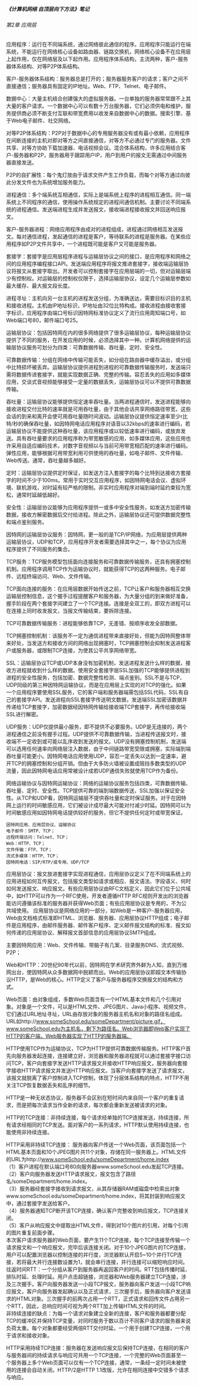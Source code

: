 ##### 《计算机网络 自顶层向下方法》笔记
###### 第2章 应用层
应用程序：运行在不同端系统，通过网络彼此通信的程序。应用程序只能运行在端系统，不能运行在网络核心设备如路由器、链路交换机，网络核心设备不在应用层上起作用，仅在网络层及以下起作用。应用程序体系结构，主流两种，客户-服务器体系结构、对等P2P体系结构。    

客户-服务器体系结构：服务器总是打开的；服务器服务客户的请求；客户之间不直接通信；服务器具有固定的IP地址。Web、FTP、Telnet、电子邮件。  

数据中心：大量主机结合创建强大的虚拟服务器。一台单独的服务器常常跟不上其大量的客户请求。一个数据中心可以有数十万台服务器，它们必须供电和维护，服务提供商必须不断支付互联和带宽费用以收发来自数据中心的数据。搜索引擎、基于Web电子邮件、社交网络。  

对等P2P体系结构：P2P对于数据中心的专用服务器没有或有最小依赖，应用程序在间断连接的主机对即对等方之间直接通信，对等方不必通过专门的服务器。文件共享、对等方协助下载加速器、电话视频会议。混合体系结构，许多应用结合客户-服务器和P2P，服务器用于跟踪用户IP，用户到用户的报文无需通过中间服务器直接发送。  

P2P的自扩展性：每个鬼灯放由于请求文件产生工作负载，而每个对等方通过向彼此分发文件也为系统增加服务能力。  

进程通信：多个端系统互相通信，实际上是端系统上程序的进程相互通信。同一端系统上不同程序的通信，使用操作系统规定的进程间通信机制。主要讨论不同端系统的进程通信。发送端进程生成并发送报文，接收端进程接收报文并回送响应报文。  

客户-服务器进程：网络应用程序由成对的进程组成，进程通过网络相互发送报文。每对通信进程，发起通信的进程是客户，等待联系的进程是服务器。在某些应用程序如P2P文件共享中，一个进程既可能是客户又可能是服务器。  

套接字：套接字是应用层程序进程与运输层协议之间的接口，是应用程序和网络之间的应用程序编程接口API。发送端应用程序将报文推进套接字，接收端运输层协议将报文从套接字取出。开发者可以控制套接字在应用层端的一切，但对运输层端少有控制权。对运输层的控制权仅限于，选择运输层协议，设定几个运输层参数如最大缓存、最大报文段长度。  

进程寻址：主机向另一台主机的进程发送分组，为准确送达，需要目标识目的主机和接收进程。主机由IP地址标识，IP地址由32位比特构成。接收进程由接收套接字标识，应用程序由端口号标识因特网标准协议定义了流行应用周知端口号，如Web端口号80，邮件端口号25。  

运输层协议：包括因特网在内的很多网络提供了很多运输层协议，每种运输层协议提供了不同的服务，在开发应用的时候，必须选择其中一种。计算机网络提供的运输层协议服务可划分为四类：可靠数据传输、吞吐量、定时、安全性。  

可靠数据传输：分组在网络中传输可能丢失，如分组在路由器中缓存溢出，或分组中比特损坏被丢弃。运输层协议提供进程到进程的可靠数据传输服务时，发送端只需将数据传进套接字，就能实现数据正确、完整的传输。容忍丢失的应用如多媒体应用，交谈式音视频能够接受一定量的数据丢失，运输层协议可以不提供可靠数据传输。  

吞吐量：运输层协议能够提供恒定速率吞吐量。当两进程通信时，发送进程能够向接收进程交付比特的速率就是可用吞吐量，由于其他会话共享网络路径带宽，这些会话的到来和离开会使可用吞吐量随时间波动。运输层协议提供恒定速率至少r比特/秒的确保吞吐量，如因特网电话应用程序对语音以32kbps的速率进行编码，若运输层协议不能提供这种吞吐量，该应用程序或以较低速率进行编码，或放弃发送。具有吞吐量要求的应用程序称为带宽敏感的应用，如多媒体应用，这些应用也许采用自适应编码技术，对数字音视频以与当前可用带宽相匹配的速率进行编码。弹性应用，能够根据可用带宽利用可供使用的吞吐量，如电子邮件、文件传输、Web传送。通常，吞吐量越多越好。  

定时：运输层协议提供定时保证，如发送方注入套接字的每个比特到达接收方套接字的时间不少于100ms。常用于实时交互应用程序，如因特网电话会议、虚拟环境、联机游戏，对时延有较严格的限制。非实时应用程序对端到端时延约束较为宽松，通常时延越低越好。  

安全性：运输层协议能够为应用程序提供一或多中安全性服务，如发送方加密传输数据，接收方解密数据后交付给进程。除此之外，运输层协议还可提供数据完整性和端点鉴别服务。  

因特网的运输层协议服务：因特网，更一般的是TCP/IP网络，为应用层提供两种运输层协议，UDP和TCP，应用程序开发者需要选择其中之一，每个协议为应用程序提供了不同服务的集合。  

TCP服务：TCP服务模型包括面向连接服务和可靠数据传输服务，还具有拥塞控制机制。应用程序调用TCP作为运输协议时，就能获得TCP的这两种服务。电子邮件、远程终端访问、Web、文件传输。  

TCP面向连接的服务：在应用层数据开始传送之前，TCP让客户和服务器相互交换运输层控制信息，这个握手过程提醒客户和服务器，为大量分组的到来做好准备，握手阶段在两个套接字间建立了一个TCP连接。连接是全双工的，即双方进程可以在连接上同时收发报文，当报文传输结束，要拆除连接。  

TCP可靠数据传输服务：进程能够依靠TCP，无差错、按顺序收发全部数据。  

TCP拥塞控制机制：该服务不一定为通信进程带来直接好处，但能为因特网整体带来好处，当发送方和接收方间的网络出现拥塞时，TCP拥塞控制会抑制发送进程客户或服务器，或限制TCP连接，为使其公平共享网络带宽。  

SSL：运输层协议TCP或UDP本身没有加密机制，发送进程发送什么样的数据，接收方进程就收到什么样的数据。使用安全套接字层SSL加强的TCP能够提供进程到进程的安全性服务，包括加密、数据完整性检测、端点鉴别。SSL不是与TCP、UDP同级的第三种因特网运输协议，而是在应用层上实现的对TCP的强化。如果一个应用程序要使用SSL服务，它的客户端和服务器端需包括SSL代码，SSL有自己的套接字API。发送进程向SSL套接字传送明文数据，发送端SSL加密该数据并传递给TCP套接字，加密数据经因特网传输给接收端TCP套接字，再传给接收端SSL进行解密。  

UDP服务：UDP仅提供最小服务，即不提供不必要服务。UDP是无连接的，两个进程通信之前没有握手过程。UDP提供不可靠数据传输，当进程传送报文时，接收端不一定收到或可能以乱序收到发送的报文。UDP没有拥塞控制机制，发送端可以选用任何速率向网络层注入数据，由于中间链路带宽受限或拥塞，实际端到端吞吐量可能更小。因特网电话应用使用UDP，容忍一定丢失以达到一定速率，避开TCP的拥塞控制和分组开销。但由于大多防火墙被设置成阻挡多数类型的UDP流量，因此因特网电话应用常被设计成若UDP通信失败就使用TCP作为备份。  

网络运输协议与因特网运输协议：网络的运输协议服务包括四类，可靠数据传输、吞吐量、定时、安全性。TCP提供可靠的端到端数据传送，SSL加强以保证安全性。从TCP和UDP看，因特网运输层不提供吞吐量和定时保证服务。对于在因特网上运行的时间敏感应用，它们被设计成尽最大可能对付减少时延。因特网可以为时间敏感应用如因特网电话提供较好的服务，但它不提供任何定时或带宽保证。  

```
因特网应用、应用层协议、运输协议  
电子邮件：SMTP、TCP；  
远程终端访问：Telnet、TCP；  
Web：HTTP、TCP；  
文件传输：FTP、TCP；  
流式多媒体：HTTP、TCP；  
因特网电话：SIP/RTP/或专用、UDP/TCP  
```

应用层协议：报文放进套接字实现进程通信，应用层协议定义了在不同端系统上的应用进程如何互传报文，包括报文类型如请求或相应、报文语法、字段语义、何时如何发送报文、响应报文。有些应用层协议由RFC文档定义，因此它们位于公共域中，如HTTP可以作为一个RFC使用，开发者遵循HTTP RFC规则开发出的浏览器能访问遵循该标准的服务器并获得Web页面；有些应用层协议是专用的，不为公共域使用。 应用层协议是网络应用的一部分，如Web是一种客户-服务器应用，Web由文档格式标准即HTML、浏览器、服务器、应用层协议HTTP组成；电子邮件是应用程序，由邮件服务器、邮件客户程序、定义邮件报文结构的标准、报文如何传递的应用层协议、解释报文首部信息的应用层协议SMTP组成。  

主要因特网应用：Web、文件传输、带脑子有几案、目录服务DNS、流式视频、P2P；  

Web和HTTP：20世纪90年代以前，因特网在学术研究界外鲜为人知，直到万维网出台，使因特网从众多数据网中脱颖而出。Web的应用层协议即超文本传输协议HTTP，是Web的核心。HTTP定义了客户与服务器程序交换报文的结构和方式。  

Web页面：由对象组成，多数Web页面含有一个HTML基本文件和几个引用对象。对象是一个文件，可以是HTML文件、JPEG图片、Java小程序、视频文件，它们通过URL地址寻址，URL由存放对象的服务器主机名和对象的路径名组成。URL如http://www.someSchool.edu/someDepartment/picture.gif，www.someSchool.edu为主机名，剩下为路径名。Web浏览器即Web客户实现了HTTP的客户端，Web服务器实现了HTTP的服务器端。  

HTTP使用TCP作为运输协议，TCP为HTTP提供可靠数据传输服务。HTTP客户首先向服务器发起连接，连接建立好，浏览器和服务器进程就可以通过套接字接口访问TCP，客户向套接字发送HTTP请求报文并接收HTTP响应报文，服务器向套接字接收HTTP请求报文并发送HTTP响应报文。当客户向套接字发送了请求报文，该报文就脱离了客户控制进入TCP控制，体现了分层体系结构的特点，HTTP不用关注TCP恢复数据丢失和乱序的细节。  

HTTP是一种无状态协议，服务器不会区别在短时间内来自同一个客户的重复请求，而是把每次请求当作全新的请求，每次都会重新发送被请求的对象。  

HTTP的TCP连接：非持续连接，每个请求经单独的TCP连接发送，持续连接，所有请求经相同的TCP发送。面对客户的一系列请求，HTTP默认使用持续连接，也能使用非持续连接。  

HTTP采用非持续TCP连接：
服务器向客户传送一个Web页面，该页面包括一个HTML基本页面和10个JPEG图片共11个对象，存储在同一服务器上。HTML文件的URL为http://www.someSchool.edu/someDepartment/home.index  
（1）客户进程在默认端口号80向服务器www.someSchool.edu发起TCP连接。  
（2）客户向服务器发送HTTP请求报文，报文包含了路径名/someDepartment/home.index。  
（3）服务器经套接字接收到请求报文，从其存储器RAM或磁盘中检索出对象www.someSchool.edu/someDepartment/home.index，将其封装到响应报文中，通过套接字发送给客户。  
（4）服务器通知TCP断开该TCP连接，确认客户完整收到响应报文，TCP连接关闭。  
（5）客户从响应报文中提取出HTML文件，得到对10个图片的引用，对每个引用的图片重复前面步骤。  
本次客户请求服务器的Web页面，要产生11个TCP连接，每个TCP连接至传输一个请求报文和一个响应报文，完毕后该连接关闭。对于10个JPEG图片的TCP连接，用户可以配置浏览器以控制连接的并行度，浏览器默认开启5~10个并行TCP连接，若将最大并行连接数设置为1，就会串行连接，并行连接可以缩短响应时间。  
往返时间RTT：一个分组从客户到服务器再返回客户的时间。RTT包括传播时延、排队时延、处理时延。用户点击超链接，浏览器和Web服务器建立TCP连接，涉及三次握手。客户向服务器发送一小段TCP报文，服务器向客户发送一小段TCP响应报文，客户向服务器发起确认以及正式请求，三次握手后，服务器向客户发送请求的HTML对象。三次握手的前两次占用一个RTT，正式请求和回传文件占用另一个RTT，因此，总响应时间可视为两个RTT加上传输HTML文件的时间。  
非持续连接的缺点：为每一个请求对象建立全新的连接，客户和服务器都要分配TCP的缓冲区并保持TCP变量，对同时服务于数以百计不同客户请求的服务器来说负荷太重。每个对象都要经受两倍RTT交付时延，一个用于创建TCP连接，一个用于请求和接收对象。  

HTTP采用持续TCP连接：服务器在发送响应报文后保持TCP连接，在相同的客户与服务器间的持续请求与响应可共用一个TCP连接，一个完整的Web页面甚至一个服务器上多个Web页面可以仅有一个TCP连接，通常，一条经一定时间未被使用的连接会自动关闭。HTTP/2是HTTP 1.1改版，允许在相同连接中交错多个请求与响应。  


